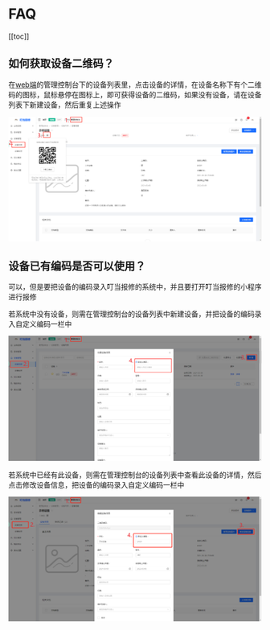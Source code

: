 # FAQ
[[toc]]

## 如何获取设备二维码？

在[web端](https://baoxiu.larkea.com)的管理控制台下的设备列表里，点击设备的详情，在设备名称下有个二维码的图标，鼠标悬停在图标上，即可获得设备的二维码，如果没有设备，请在设备列表下新建设备，然后重复上述操作

![](../.vuepress/public/d5471c55fa1eea273f6451260e6ce59b.png)

## 设备已有编码是否可以使用？

可以，但是要把设备的编码录入叮当报修的系统中，并且要打开叮当报修的小程序进行报修

若系统中没有设备，则需在管理控制台的设备列表中新建设备，并把设备的编码录入自定义编码一栏中

![](../.vuepress/public/710d2e0a37e4b26ced2952d12b869662.png)

若系统中已经有此设备，则需在管理控制台的设备列表中查看此设备的详情，然后点击修改设备信息，把设备的编码录入自定义编码一栏中

![](../.vuepress/public/c86de93e34e52453a5abfeb8ab51e10f.png)